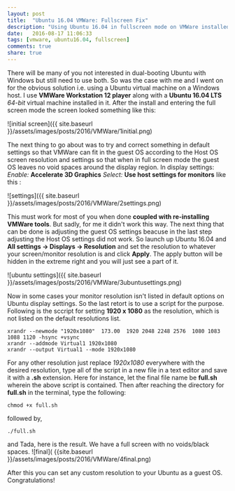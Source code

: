 ```yaml
---
layout: post
title:  "Ubuntu 16.04 VMWare: Fullscreen Fix"
description: "Using Ubuntu 16.04 in fullscreen mode on VMWare installed on Windows 10."
date:   2016-08-17 11:06:33
tags: [vmware, ubuntu16.04, fullscreen]
comments: true
share: true
---
```


There will be many of you not interested in dual-booting Ubuntu with Windows but still need to use both. So was the case with me and I went on for the obvious solution i.e. using a Ubuntu virtual machine on a Windows host. I use **VMWare Workstation 12 player** along with a **Ubuntu 16.04 LTS** _64-bit_ virtual machine installed in it. After the install and entering the full screen mode the screen looked something like this: 

![initial screen]({{ site.baseurl }}/assets/images/posts/2016/VMWare/1initial.png)

The next thing to go about was to try and correct something in default settings so that VMWare can fit in the guest OS according to the Host OS screen resolution and settings so that when in full screen mode the guest OS leaves no void spaces around the display region. In display settings:
 _Enable:_ **Accelerate 3D Graphics**
 _Select:_ **Use host settings for monitors** like this :

![settings]({{ site.baseurl }}/assets/images/posts/2016/VMWare/2settings.png)

This must work for most of you when done **coupled with re-installing VMWare tools**. But sadly, for me it didn't work this way. The next thing that can be done is adjusting the guest OS settings beacuse in the last step adjusting the Host OS settings did not work. So launch up Ubuntu 16.04 and **All settings -> Displays -> Resolution** and set the resolution to whatever your screen/monitor resolution is and click **Apply**. The apply button will be hidden in the extreme right and you will just see a part of it.

![ubuntu settings]({{ site.baseurl }}/assets/images/posts/2016/VMWare/3ubuntusettings.png)

Now in some cases your monitor resolution isn't listed in default options on Ubuntu display settings. So the last retort is to use a script for the purpose. Following is the sccript for setting **1920 x 1080** as the resolution, which is not listed on the default resolutions list.

```shell
xrandr --newmode "1920x1080"  173.00  1920 2048 2248 2576  1080 1083 1088 1120 -hsync +vsync
xrandr --addmode Virtual1 1920x1080
xrandr --output Virtual1 --mode 1920x1080
```

For any other resolution just replace _1920x1080_ everywhere with the desired resolution, type all of the script in a new file in a text editor and save it with a **.sh** extension. Here for instance, let the final file name be **full.sh** wherein the above script is contained. Then after reaching the directory for **full.sh** in the terminal, type the following:

```shell
chmod +x full.sh
```
 followed by,

```shell
./full.sh
```
and Tada, here is the result. We have a full screen with no voids/black spaces.
![final]( {{site.baseurl }}/assets/images/posts/2016/VMWare/4final.png)

After this you can set any custom resolution to your Ubuntu as a guest OS. Congratulations!